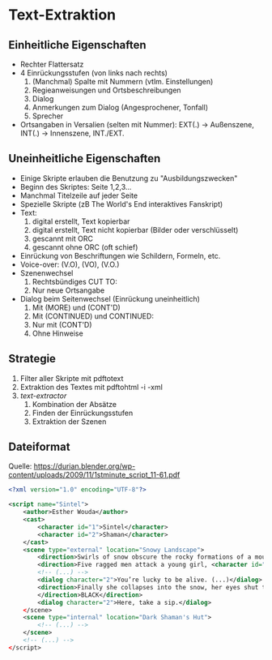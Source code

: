 Text-Extraktion
===============

## Einheitliche Eigenschaften

* Rechter Flattersatz
* 4 Einrückungsstufen (von links nach rechts)
    1. (Manchmal) Spalte mit Nummern (vtlm. Einstellungen)
    2. Regieanweisungen und Ortsbeschreibungen
    3. Dialog
    4. Anmerkungen zum Dialog (Angesprochener, Tonfall)
    5. Sprecher
* Ortsangaben in Versalien (selten mit Nummer):
  EXT(.) -> Außenszene,
  INT(.) -> Innenszene,
  INT./EXT.

## Uneinheitliche Eigenschaften

* Einige Skripte erlauben die Benutzung zu "Ausbildungszwecken"
* Beginn des Skriptes: Seite 1,2,3...
* Manchmal Titelzeile auf jeder Seite
* Spezielle Skripte (zB The World's End interaktives Fanskript)
* Text:
    1. digital erstellt, Text kopierbar
    2. digital erstellt, Text nicht kopierbar (Bilder oder verschlüsselt)
    2. gescannt mit ORC
    3. gescannt ohne ORC (oft schief)
* Einrückung von Beschriftungen wie Schildern, Formeln, etc.
* Voice-over: (V.O), (VO), (V.O.)
* Szenenwechsel
    1. Rechtsbündiges CUT TO:
    2. Nur neue Ortsangabe
* Dialog beim Seitenwechsel (Einrückung uneinheitlich)
    1. Mit (MORE) und (CONT'D)
    2. Mit (CONTINUED) und CONTINUED:
    2. Nur mit (CONT'D)
    3. Ohne Hinweise

## Strategie

1. Filter aller Skripte mit pdftotext
2. Extraktion des Textes mit pdftohtml -i -xml
3. *text-extractor*
    1. Kombination der Absätze
    2. Finden der Einrückungsstufen
    3. Extraktion der Szenen

## Dateiformat

Quelle: https://durian.blender.org/wp-content/uploads/2009/11/1stminute_script_11-61.pdf

```xml
<?xml version="1.0" encoding="UTF-8"?>

<script name="Sintel">
    <author>Esther Wouda</author>
    <cast>
        <character id="1">Sintel</character>
        <character id="2">Shaman</character>
    </cast>
    <scene type="external" location="Snowy Landscape">
        <direction>Swirls of snow obscure the rocky formations of a mountain ridge. (...)</direction>
        <direction>Five ragged men attack a young girl, <character id="1">SINTEL</character>, who brandishes a spiked spear.</direction>
        <!-- (...) -->
        <dialog character="2">You’re lucky to be alive. (...)</dialog>
        <direction>Finally she collapses into the snow, her eyes shut tight.</direction>
        </direction>BLACK</direction>
        <dialog character="2">Here, take a sip.</dialog>
    </scene>
    <scene type="internal" location="Dark Shaman's Hut">
        <!-- (...) -->
    </scene>
    <!-- (...) -->
</script>
```
